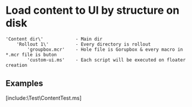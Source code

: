 # Load content to UI by structure on disk  

	'Content dir\'            - Main dir  
		'Rollout 1\'          - Every directory is rollout  
			'groupbox.mcr'    - Hole file is Gorupbox & every macro in *.mcr file is buton  
			'custom-ui.ms'    - Each script will be executed on floater creation  


## Examples  
[include:\Test\ContentTest.ms]  
  